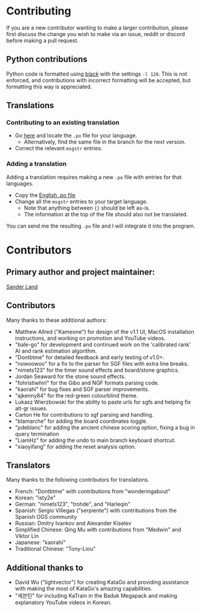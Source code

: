 # Contributing 

If you are a new contributor wanting to make a larger contribution,
 please first discuss the change you wish to make via
 an issue, reddit or discord before making a pull request.

## Python contributions

Python code is formatted using [black](https://github.com/psf/black) with the settings `-l 120`.
This is not enforced, and contributions with incorrect formatting will be accepted, but formatting this way is appreciated.

## Translations

### Contributing to an existing translation

* Go [here](https://github.com/sanderland/katrain/blob/master/katrain/i18n/locales/) and locate the `.po` file for your language. 
  * Alternatively, find the same file in the branch for the next version. 
* Correct the relevant `msgstr` entries.

### Adding a translation

Adding a translation requires making a new `.po` file with entries for that languages.

* Copy the [English .po file](https://github.com/sanderland/katrain/blob/master/katrain/i18n/locales/en/LC_MESSAGES/katrain.po)
* Change all the `msgstr` entries to your target language.
    * Note that anything between `{}` should be left as-is.
    * The information at the top of the file should also not be translated.

You can send me the resulting `.po` file and I will integrate it into the program.

# Contributors 

## Primary author and project maintainer:

[Sander Land](https://github.com/sanderland/)

## Contributors

Many thanks to these additional authors:

* Matthew Allred ("Kameone") for design of the v1.1 UI, MacOS installation instructions, and working on promotion and YouTube videos.
* "bale-go" for development and continued work on the 'calibrated rank' AI and rank estimation algorithm.
* "Dontbtme" for detailed feedback and early testing of v1.0+.
* "nowoowoo" for a fix to the parser for SGF files with extra line breaks.
* "nimets123" for the timer sound effects and board/stone graphics.
* Jordan Seaward for the stone sound effects.
* "fohristiwhirl" for the Gibo and NGF formats parsing code.
* "kaorahi" for bug fixes and SGF parser improvements.
* "ajkenny84" for the red-green colourblind theme.
* Lukasz Wierzbowski for the ability to paste urls for sgfs and helping fix alt-gr issues.
* Carton He for contributions to sgf parsing and handling.
* "blamarche" for adding the board coordinates toggle.
* "pdeblanc" for adding the ancient chinese scoring option, fixing a bug in query termination
* "LiamHz" for adding the undo to main branch keyboard shortcut.
* "xiaoyifang" for adding the reset analysis option.

## Translators

Many thanks to the following contributors for translations.

* French: "Dontbtme" with contributions from "wonderingabout"
* Korean: "isty2e"
* German: "nimets123", "trohde", and "Harleqin"
* Spanish: Sergio Villegas ("serpiente") with contributions from the Spanish OGS community
* Russian: Dmitry Ivankov and Alexander Kiselev
* Simplified Chinese: Qing Mu with contributions from "Medwin" and Viktor Lin
* Japanese: "kaorahi"
* Traditional Chinese: "Tony-Liou"

## Additional thanks to

* David Wu ("lightvector") for creating KataGo and providing assistance with making the most of KataGo's amazing capabilities.
* "세븐틴" for including KaTrain in the Baduk Megapack and making explanatory YouTube videos in Korean.

